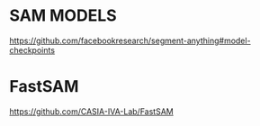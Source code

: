 # SAM MODELS

https://github.com/facebookresearch/segment-anything#model-checkpoints

# FastSAM

https://github.com/CASIA-IVA-Lab/FastSAM
